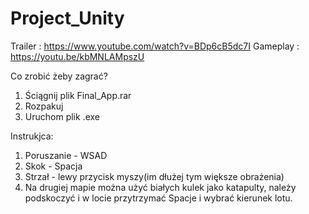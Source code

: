 # Project_Unity
Trailer : https://www.youtube.com/watch?v=BDp6cB5dc7I
Gameplay : https://youtu.be/kbMNLAMpszU

Co zrobić żeby zagrać?
1. Ściągnij plik Final_App.rar
2. Rozpakuj
3. Uruchom plik .exe 

Instrukjca:
1. Poruszanie - WSAD
2. Skok - Spacja
3. Strzał - lewy przycisk myszy(im dłużej tym większe obrażenia)
4. Na drugiej mapie można użyć białych kulek jako katapulty, należy podskoczyć i 
w locie przytrzymać Spacje i wybrać kierunek lotu.
